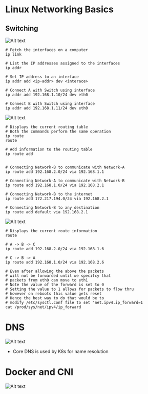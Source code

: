 # Linux Networking Basics

## Switching

![Alt text](images/basics/switching/switching-1.png "Switching")


```shell
# Fetch the interfaces on a computer
ip link

# List the IP addresses assigned to the interfaces
ip addr

# Set IP address to an interface
ip addr add <ip-addr> dev <interace> 

# Connect A with Switch using interface
ip addr add 192.168.1.10/24 dev eth0

# Connect B with Switch using interface
ip addr add 192.168.1.11/24 dev eth0
```

![Alt text](images/basics/switching/switching-2.png "Switching")

```shell
# Displays the current routing table
# Both the commands perform the same operation
ip route 
route

# Add information to the routing table
ip route add 


# Connecting Network-B to communicate with Network-A 
ip route add 192.168.2.0/24 via 192.168.1.1

# Connecting Network-A to communicate with Network-B
ip route add 192.168.1.0/24 via 192.168.2.1

# Connecting Network-B to the internet
ip route add 172.217.194.0/24 via 192.168.2.1

# Connecting Network-B to any destination
ip route add default via 192.168.2.1
```

![Alt text](images/basics/switching/switching-3.png "Switching")

```shell
# Displays the current route information
route

# A -> B -> C 
ip route add 192.168.2.0/24 via 192.168.1.6

# C -> B -> A
ip route add 192.168.1.0/24 via 192.168.2.6

# Even after allowing the above the packets
# will not be forwarded until we specifcy that
# packets from eth0 can move to eth1
# Note the value of the forward is set to 0
# Setting the value to 1 allows for packets to flow thru
# however on reboots this value gets reset
# Hence the best way to do that would be to 
# modify /etc/sysctl.conf file to set "net.ipv4.ip_forward=1
cat /prod/sys/net/ipv4/ip_forward

```

# DNS

![Alt text](images/basics/dns/dns.png "DNS")

* Core DNS is used by K8s for name resolution

# Docker and CNI

![Alt text](images/basics/docker/docker-cni.png "Docker and CNI")